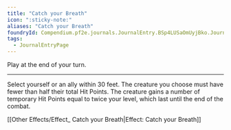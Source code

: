 ```yaml
---
title: "Catch your Breath"
icon: ":sticky-note:"
aliases: "Catch your Breath"
foundryId: Compendium.pf2e.journals.JournalEntry.BSp4LUSaOmUyjBko.JournalEntryPage.LafJ1PXfnR4Ogyzh
tags:
  - JournalEntryPage
---
```

Play at the end of your turn.

* * *

Select yourself or an ally within 30 feet. The creature you choose must have fewer than half their total Hit Points. The creature gains a number of temporary Hit Points equal to twice your level, which last until the end of the combat.

[[Other Effects/Effect_ Catch your Breath|Effect: Catch your Breath]]